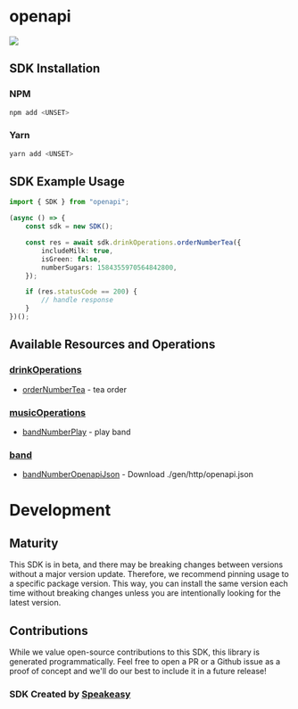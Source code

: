 # openapi

<div align="left">
    <a href="https://speakeasyapi.dev/"><img src="https://custom-icon-badges.demolab.com/badge/-Built%20By%20Speakeasy-212015?style=for-the-badge&logoColor=FBE331&logo=speakeasy&labelColor=545454" /></a>
</div>

<!-- Start SDK Installation -->
## SDK Installation

### NPM

```bash
npm add <UNSET>
```

### Yarn

```bash
yarn add <UNSET>
```
<!-- End SDK Installation -->

## SDK Example Usage
<!-- Start SDK Example Usage -->
```typescript
import { SDK } from "openapi";

(async () => {
    const sdk = new SDK();

    const res = await sdk.drinkOperations.orderNumberTea({
        includeMilk: true,
        isGreen: false,
        numberSugars: 1584355970564842800,
    });

    if (res.statusCode == 200) {
        // handle response
    }
})();

```
<!-- End SDK Example Usage -->

<!-- Start SDK Available Operations -->
## Available Resources and Operations


### [drinkOperations](docs/sdks/drinkoperations/README.md)

* [orderNumberTea](docs/sdks/drinkoperations/README.md#ordernumbertea) - tea order

### [musicOperations](docs/sdks/musicoperations/README.md)

* [bandNumberPlay](docs/sdks/musicoperations/README.md#bandnumberplay) - play band

### [band](docs/sdks/band/README.md)

* [bandNumberOpenapiJson](docs/sdks/band/README.md#bandnumberopenapijson) - Download ./gen/http/openapi.json
<!-- End SDK Available Operations -->

<!-- Start Dev Containers -->

<!-- End Dev Containers -->

<!-- Placeholder for Future Speakeasy SDK Sections -->

# Development

## Maturity

This SDK is in beta, and there may be breaking changes between versions without a major version update. Therefore, we recommend pinning usage
to a specific package version. This way, you can install the same version each time without breaking changes unless you are intentionally
looking for the latest version.

## Contributions

While we value open-source contributions to this SDK, this library is generated programmatically.
Feel free to open a PR or a Github issue as a proof of concept and we'll do our best to include it in a future release!

### SDK Created by [Speakeasy](https://docs.speakeasyapi.dev/docs/using-speakeasy/client-sdks)
